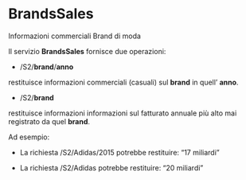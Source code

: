 # BrandsSales

Informazioni commerciali Brand di moda

Il servizio **BrandsSales** fornisce due operazioni:

*   /S2/**brand**/**anno**

restituisce informazioni commerciali (casuali) sul **brand** in quell’ **anno**.

*   /S2/**brand**

restituisce informazioni informazioni sul fatturato annuale più alto mai registrato da quel **brand**.

Ad esempio:

* La richiesta /S2/Adidas/2015 potrebbe restituire: “17 miliardi”

* La richiesta /S2/Adidas potrebbe restituire:  “20 miliardi”
